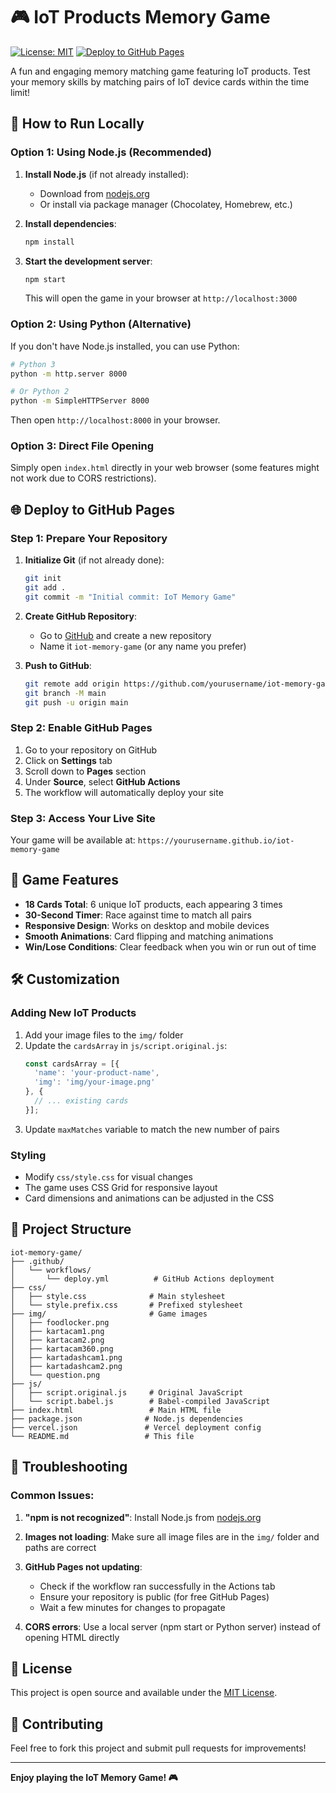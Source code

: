 # 🎮 IoT Products Memory Game

[![License: MIT](https://img.shields.io/badge/License-MIT-blue.svg)](https://opensource.org/licenses/MIT)
[![Deploy to GitHub Pages](https://github.com/yourusername/iot-memory-game/workflows/Deploy%20to%20GitHub%20Pages/badge.svg)](https://github.com/yourusername/iot-memory-game/actions)

A fun and engaging memory matching game featuring IoT products. Test your memory skills by matching pairs of IoT device cards within the time limit!

## 🚀 How to Run Locally

### Option 1: Using Node.js (Recommended)
1. **Install Node.js** (if not already installed):
   - Download from [nodejs.org](https://nodejs.org/)
   - Or install via package manager (Chocolatey, Homebrew, etc.)

2. **Install dependencies**:
   ```bash
   npm install
   ```

3. **Start the development server**:
   ```bash
   npm start
   ```
   This will open the game in your browser at `http://localhost:3000`

### Option 2: Using Python (Alternative)
If you don't have Node.js installed, you can use Python:

```bash
# Python 3
python -m http.server 8000

# Or Python 2
python -m SimpleHTTPServer 8000
```
Then open `http://localhost:8000` in your browser.

### Option 3: Direct File Opening
Simply open `index.html` directly in your web browser (some features might not work due to CORS restrictions).

## 🌐 Deploy to GitHub Pages

### Step 1: Prepare Your Repository
1. **Initialize Git** (if not already done):
   ```bash
   git init
   git add .
   git commit -m "Initial commit: IoT Memory Game"
   ```

2. **Create GitHub Repository**:
   - Go to [GitHub](https://github.com) and create a new repository
   - Name it `iot-memory-game` (or any name you prefer)

3. **Push to GitHub**:
   ```bash
   git remote add origin https://github.com/yourusername/iot-memory-game.git
   git branch -M main
   git push -u origin main
   ```

### Step 2: Enable GitHub Pages
1. Go to your repository on GitHub
2. Click on **Settings** tab
3. Scroll down to **Pages** section
4. Under **Source**, select **GitHub Actions**
5. The workflow will automatically deploy your site

### Step 3: Access Your Live Site
Your game will be available at:
`https://yourusername.github.io/iot-memory-game`

## 🎯 Game Features

- **18 Cards Total**: 6 unique IoT products, each appearing 3 times
- **30-Second Timer**: Race against time to match all pairs
- **Responsive Design**: Works on desktop and mobile devices
- **Smooth Animations**: Card flipping and matching animations
- **Win/Lose Conditions**: Clear feedback when you win or run out of time

## 🛠️ Customization

### Adding New IoT Products
1. Add your image files to the `img/` folder
2. Update the `cardsArray` in `js/script.original.js`:
   ```javascript
   const cardsArray = [{
     'name': 'your-product-name',
     'img': 'img/your-image.png'
   }, {
     // ... existing cards
   }];
   ```
3. Update `maxMatches` variable to match the new number of pairs

### Styling
- Modify `css/style.css` for visual changes
- The game uses CSS Grid for responsive layout
- Card dimensions and animations can be adjusted in the CSS

## 📁 Project Structure

```
iot-memory-game/
├── .github/
│   └── workflows/
│       └── deploy.yml          # GitHub Actions deployment
├── css/
│   ├── style.css              # Main stylesheet
│   └── style.prefix.css       # Prefixed stylesheet
├── img/                       # Game images
│   ├── foodlocker.png
│   ├── kartacam1.png
│   ├── kartacam2.png
│   ├── kartacam360.png
│   ├── kartadashcam1.png
│   ├── kartadashcam2.png
│   └── question.png
├── js/
│   ├── script.original.js     # Original JavaScript
│   └── script.babel.js        # Babel-compiled JavaScript
├── index.html                 # Main HTML file
├── package.json              # Node.js dependencies
├── vercel.json               # Vercel deployment config
└── README.md                 # This file
```

## 🐛 Troubleshooting

### Common Issues:

1. **"npm is not recognized"**: Install Node.js from [nodejs.org](https://nodejs.org/)

2. **Images not loading**: Make sure all image files are in the `img/` folder and paths are correct

3. **GitHub Pages not updating**: 
   - Check if the workflow ran successfully in the Actions tab
   - Ensure your repository is public (for free GitHub Pages)
   - Wait a few minutes for changes to propagate

4. **CORS errors**: Use a local server (npm start or Python server) instead of opening HTML directly

## 📝 License

This project is open source and available under the [MIT License](LICENSE).

## 🤝 Contributing

Feel free to fork this project and submit pull requests for improvements!

---

**Enjoy playing the IoT Memory Game! 🎮**